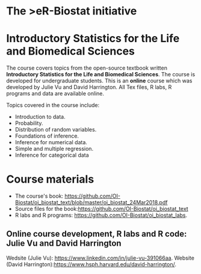 # The >eR-Biostat initiative
#  Introductory Statistics for the Life and Biomedical Sciences

The course covers topics from the open-source textbook written **Introductory Statistics for the Life and Biomedical Sciences**. The course is developed for undergraduate students. This is an **online** course which was developed by Julie Vu  and David Harrington. All Tex files, R labs,  R programs and data are available online. 

Topics covered in the course include:

* Introduction to data.
* Probability.
* Distribution of random variables.
* Foundations of inference.
* Inference for numerical data.
* Simple and multiple regression.
* Inference for categorical data
# Course materials
* The course's book: https://github.com/OI-Biostat/oi_biostat_text/blob/master/oi_biostat_24Mar2018.pdf
* Source files for the book:https://github.com/OI-Biostat/oi_biostat_text
* R labs and R programs: https://github.com/OI-Biostat/oi_biostat_labs.

##  Online course development, R labs and R code: Julie Vu and David Harrington
 Wedsite (Julie Vu): https://www.linkedin.com/in/julie-vu-391066aa.
 Website (David Harrington):https://www.hsph.harvard.edu/david-harrington/. 
